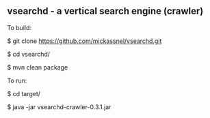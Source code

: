 
<h2>vsearchd - a vertical search engine (crawler)</h2>


To build: 

$ git clone https://github.com/mickassnel/vsearchd.git 

$ cd vsearchd/ 

$ mvn clean package 
 

To run: 

$ cd target/ 

$ java -jar vsearchd-crawler-0.3.1.jar 
